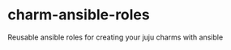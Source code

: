 charm-ansible-roles
===================

Reusable ansible roles for creating your juju charms with ansible
